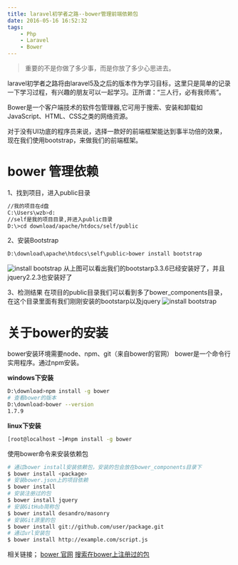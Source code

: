 ```yaml
---
title: laravel初学者之路--bower管理前端依赖包
date: 2016-05-16 16:52:32
tags:
    - Php
    - Laravel
    - Bower
---
```


> 重要的不是你做了多少事，而是你放了多少心思进去。

laravel初学者之路将由laravel5及之后的版本作为学习目标，这里只是简单的记录一下学习过程，有兴趣的朋友可以一起学习。正所谓：“三人行，必有我师焉”。

<!-- more -->

Bower是一个客户端技术的软件包管理器,它可用于搜索、安装和卸载如JavaScript、HTML、CSS之类的网络资源。

对于没有UI功底的程序员来说，选择一款好的前端框架能达到事半功倍的效果，现在我们使用bootstrap，来做我们的前端框架。

# bower 管理依赖

1、找到项目，进入public目录
``` bash
//我的项目在d盘
C:\Users\wzb>d:
//self是我的项目目录,并进入public目录
D:\>cd download/apache/htdocs/self/public
```

2、安装Bootstrap
``` bash
D:\download\apache\htdocs\self\public>bower install bootstrap
```
![install bootstrap](https://s2.ax1x.com/2020/02/06/1yJDqe.jpg)
从上图可以看出我们的bootstarp3.3.6已经安装好了，并且jquery2.2.3也安装好了

3、检测结果
在项目的public目录我们可以看到多了bower_components目录，在这个目录里面有我们刚刚安装的bootstarp以及jquery
![install bootstrap](https://s2.ax1x.com/2020/02/03/1UKW6O.jpg)

# 关于bower的安装

bower安装环境需要node、npm、git（来自bower的官网）
bower是一个命令行实用程序。通过npm安装。

**windows下安装**
``` bash
D:\download>npm install -g bower
# 查看bower的版本
D:\download>bower --version
1.7.9
```

**linux下安装**
``` bash
[root@localhost ~]#npm install -g bower
```

使用bower命令来安装依赖包
``` bash
# 通过bower install安装依赖包，安装的包会放在bower_components目录下
$ bower install <package>
# 安装bower.json上的项目依赖
$ bower install
# 安装注册过的包
$ bower install jquery
# 安装GitHub简称包
$ bower install desandro/masonry
# 安装Git源里的包
$ bower install git://github.com/user/package.git
# 通过url安装包
$ bower install http://example.com/script.js
```

相关链接；
[bower 官网](http://bower.io/)
[搜索在bower上注册过的包](http://bower.io/search/)

